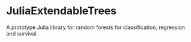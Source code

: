 # JuliaExtendableTrees
A prototype Julia library for random forests for classification, regression and survival.
